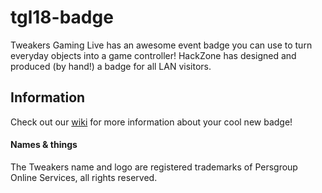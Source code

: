 # tgl18-badge
Tweakers Gaming Live has an awesome event badge you can use to turn everyday objects into a game controller! HackZone has designed and produced (by hand!) a badge for all LAN visitors.

## Information
Check out our [wiki](https://github.com/hackzone/tgl18-badge/wiki) for more information about your cool new badge!



#### Names & things
The Tweakers name and logo are registered trademarks of Persgroup Online Services, all rights reserved.
